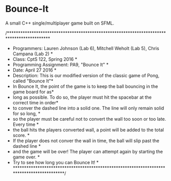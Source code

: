 # Bounce-It
A small C++ single/multiplayer game built on SFML.

/*******************************************************************************************
* Programmers: Lauren Johnson (Lab 6), Mitchell Weholt (Lab 5), Chris Campana (Lab 2)      *
* Class: CptS 122, Spring  2016                                                            *
* Programming Assignment: PA9, "Bounce It"                                                 *
* Date: April 27 2016                                                                      *
* Description: This is our modified version of the classic game of Pong, called "Bounce It"*
* In Bounce It, the point of the game is to keep the ball bouncing in the game board for as*
* long as possible. To do so, the player must hit the spacebar at the correct time in order*
* to conver the dashed line into a solid one. The line will only remain solid for so long, *
* so the player must be careful not to convert the wall too soon or too late. Every time   *
* the ball hits the players converted wall, a point will be added to the total score.      *
* If the player does not conver the wall in time, the ball will slip past the dashed line  *
* and the game will be over! The player can attempt again by starting the game over.       *
* Try to see how long you can Bounce It!                                                   *
*******************************************************************************************/
